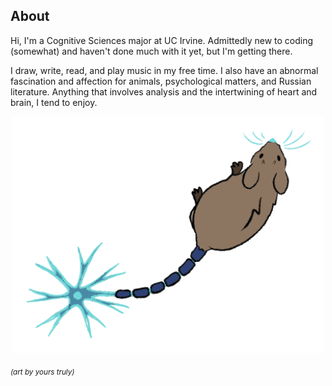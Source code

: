 ## About

Hi, I'm a Cognitive Sciences major at UC Irvine. Admittedly new to coding (somewhat) and haven't done much with it yet, but I'm getting there.

I draw, write, read, and play music in my free time. I also have an abnormal fascination and affection for animals, psychological matters, and Russian literature. Anything that involves analysis and the intertwining of heart and brain, I tend to enjoy.

<p align="center">
  <img src="https://raw.githubusercontent.com/marissa-wang/marissa-wang/refs/heads/main/neuronrat.png" width="500"/>
</p>

<sub><em>(art by yours truly)</em></sub>


<!--
**marissa-wang/marissa-wang** is a ✨ _special_ ✨ repository because its `README.md` (this file) appears on your GitHub profile.

Here are some ideas to get you started:

- 🔭 I’m currently working on ...
- 🌱 I’m currently learning ...
- 👯 I’m looking to collaborate on ...
- 🤔 I’m looking for help with ...
- 💬 Ask me about ...
- 📫 How to reach me: ...
- 😄 Pronouns: ...
- ⚡ Fun fact: ...
-->
